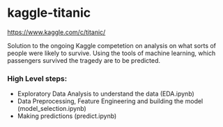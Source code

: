 # kaggle-titanic
https://www.kaggle.com/c/titanic/

Solution to the ongoing Kaggle competetion on analysis on what sorts of people were likely to survive. Using the tools of machine learning, which passengers survived the tragedy are to be predicted. 

### High Level steps:
- Exploratory Data Analysis to understand the data (EDA.ipynb)
- Data Preprocessing, Feature Engineering and building the model (model_selection.ipynb)
- Making predictions (predict.ipynb)
